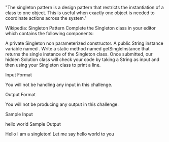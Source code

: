 "The singleton pattern is a design pattern that restricts the instantiation of a class to one object. This is useful when exactly one object is needed to coordinate actions across the system."

Wikipedia: Singleton Pattern
Complete the Singleton class in your editor which contains the following components:

A private Singleton non parameterized constructor. A public String instance variable named . Write a static method named getSingleInstance that returns the single instance of the Singleton class. Once submitted, our hidden Solution class will check your code by taking a String as input and then using your Singleton class to print a line.

Input Format

You will not be handling any input in this challenge.

Output Format

You will not be producing any output in this challenge.

Sample Input

hello world Sample Output

Hello I am a singleton! Let me say hello world to you
